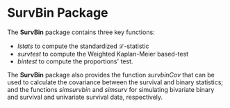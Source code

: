 # SurvBin Package

The **SurvBin** package contains three key functions: 

  - *lstats* to compute the standardized $\mathcal{L}$-statistic
  - *survtest* to compute the Weighted Kaplan-Meier based-test
  - *bintest* to compute the proportions' test. 

The **SurvBin** package also provides the function *survbinCov* that can be used to calculate the covariance between the survival and binary statistics; and the functions *simsurvbin* and *simsurv*  for simulating bivariate binary and survival and univariate survival data, respectively.
